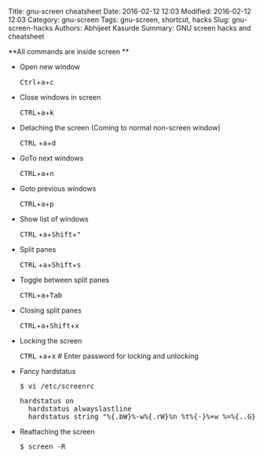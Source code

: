 Title: gnu-screen cheatsheet
Date: 2016-02-12 12:03
Modified: 2016-02-12 12:03
Category: gnu-screen
Tags: gnu-screen, shortcut, hacks
Slug: gnu-screen-hacks
Authors: Abhijeet Kasurde
Summary: GNU screen hacks and cheatsheet

**All commands are inside screen **


* Open new window

    <kbd>Ctrl</kbd>+<kbd>a</kbd>+<kbd>c</kbd>

* Close windows in screen

	<kbd>CTRL</kbd>+<kbd>a</kbd>+<kbd>k</kbd>

* Detaching the screen (Coming to normal non-screen window)

	<kbd>CTRL</kbd> +<kbd>a</kbd>+<kbd>d</kbd>

* GoTo next windows

	<kbd>CTRL</kbd>+<kbd>a</kbd>+<kbd>n</kbd>

* Goto previous windows

	<kbd>CTRL</kbd>+<kbd>a</kbd>+<kbd>p</kbd>

* Show list of windows

	<kbd>CTRL</kbd> +<kbd>a</kbd>+<kbd>Shift</kbd>+<kbd>"</kbd>

* Split panes

	 <kbd>CTRL</kbd> +<kbd>a</kbd>+<kbd>Shift</kbd>+<kbd>s</kbd>

* Toggle between split panes

	 <kbd>CTRL</kbd>+<kbd>a</kbd>+<kbd>Tab</kbd>

* Closing split panes

	 <kbd>CTRL</kbd>+<kbd>a</kbd>+<kbd>Shift</kbd>+<kbd>x</kbd>

* Locking the screen

	 <kbd>CTRL</kbd> +<kbd>a</kbd>+<kbd>x</kbd> # Enter password for locking and unlocking

* Fancy hardstatus

	<pre>$ vi /etc/screenrc</pre>
    <pre>hardstatus on
	hardstatus alwayslastline
	hardstatus string "%{.bW}%-w%{.rW}%n %t%{-}%+w %=%{..G} %H %{..Y} %m/%d %C%a "</pre>

* Reattaching the screen

	<pre>$ screen -R</pre>

